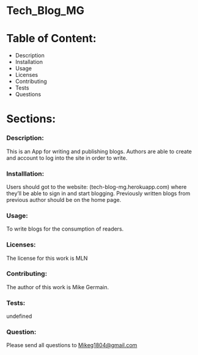     
# Tech_Blog_MG    
# Table of Content:
* Description
* Installation
* Usage
* Licenses
* Contributing
* Tests
* Questions
# Sections:   
### Description: 
This is an App for writing and publishing blogs. Authors are able to create and account to log into the site in order to write.  
### Installlation:
Users should got to the website: (tech-blog-mg.herokuapp.com) where they’ll be able to sign in and start blogging. Previously written blogs from previous author should be on the home page. 

### Usage:
To write blogs for the consumption of readers.
### Licenses: 
The license for this work is MLN
### Contributing: 
The author of this work is Mike Germain.  
### Tests: 
undefined
### Question: 
Please send all questions to Mikeg1804@gmail.com 